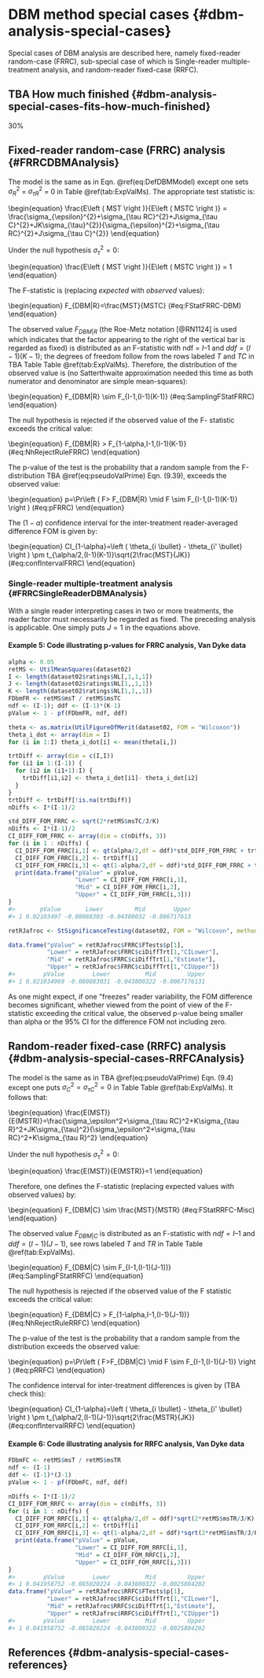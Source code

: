 # DBM method special cases {#dbm-analysis-special-cases}
Special cases of DBM analysis are described here, namely fixed-reader random-case (FRRC), sub-special case of which is Single-reader multiple-treatment analysis, and random-reader fixed-case (RRFC). 


## TBA How much finished {#dbm-analysis-special-cases-fits-how-much-finished}
30%





## Fixed-reader random-case (FRRC) analysis {#FRRCDBMAnalysis}
The model is the same as in Eqn. \@ref(eq:DefDBMModel) except one sets $\sigma_{R}^{2}$ = $\sigma_{\tau R}^{2}$ = 0 in Table \@ref(tab:ExpValMs). The appropriate test statistic is: 

\begin{equation}
\frac{E\left ( MST \right )}{E\left ( MSTC \right )} = \frac{\sigma_{\epsilon}^{2}+\sigma_{\tau RC}^{2}+J\sigma_{\tau C}^{2}+JK\sigma_{\tau}^{2}}{\sigma_{\epsilon}^{2}+\sigma_{\tau RC}^{2}+J\sigma_{\tau C}^{2}}
\end{equation}

Under the null hypothesis $\sigma_{\tau}^{2} = 0$:

\begin{equation}
\frac{E\left ( MST \right )}{E\left ( MSTC \right )} = 1
\end{equation}

The F-statistic is (replacing *expected* with *observed* values):

\begin{equation}
F_{DBM|R}=\frac{MST}{MSTC}
(\#eq:FStatFRRC-DBM)
\end{equation}

The observed value $F_{DBM|R}$ (the Roe-Metz notation [@RN1124] is used which indicates that the factor appearing to the right of the vertical bar is regarded as fixed) is distributed as an F-statistic with $\text{ndf}$ = $I – 1$ and $ddf = (I-1)(K-1)$; the degrees of freedom follow from the rows labeled $T$ and $TC$ in TBA Table Table \@ref(tab:ExpValMs). Therefore, the distribution of the observed value is (no Satterthwaite approximation needed this time as both numerator and denominator are simple mean-squares):

\begin{equation}
F_{DBM|R} \sim F_{I-1,(I-1)(K-1)}
(\#eq:SamplingFStatFRRC)
\end{equation}

The null hypothesis is rejected if the observed value of the F- statistic exceeds the critical value:

\begin{equation}
F_{DBM|R} > F_{1-\alpha,I-1,(I-1)(K-1)}
(\#eq:NhRejectRuleFRRC)
\end{equation}

The p-value of the test is the probability that a random sample from the F-distribution TBA \@ref(eq:pseudoValPrime) Eqn. (9.39), exceeds the observed value:

\begin{equation}
p=\Pr\left ( F> F_{DBM|R} \mid F \sim F_{I-1,(I-1)(K-1)} \right )
(\#eq:pFRRC)
\end{equation}

The $(1-\alpha)$  confidence interval for the inter-treatment reader-averaged difference FOM is given by:

\begin{equation}
CI_{1-\alpha}=\left ( \theta_{i \bullet} - \theta_{i' \bullet} \right ) \pm t_{\alpha/2,(I-1)(K-1)}\sqrt{2\frac{MST}{JK}}
(\#eq:confIntervalFRRC)
\end{equation}

### Single-reader multiple-treatment analysis {#FRRCSingleReaderDBMAnalysis}
With a single reader interpreting cases in two or more treatments, the reader factor must necessarily be regarded as fixed. The preceding analysis is applicable. One simply puts $J = 1$ in the equations above. 

#### Example 5: Code illustrating p-values for FRRC analysis, Van Dyke data

```r
alpha <- 0.05
retMS <- UtilMeanSquares(dataset02)
I <- length(dataset02$ratings$NL[,1,1,1])
J <- length(dataset02$ratings$NL[1,,1,1])
K <- length(dataset02$ratings$NL[1,1,,1])
FDbmFR <- retMS$msT / retMS$msTC
ndf <- (I-1); ddf <- (I-1)*(K-1)
pValue <- 1 - pf(FDbmFR, ndf, ddf)

theta <- as.matrix(UtilFigureOfMerit(dataset02, FOM = "Wilcoxon"))
theta_i_dot <- array(dim = I)
for (i in 1:I) theta_i_dot[i] <- mean(theta[i,])

trtDiff <- array(dim = c(I,I))
for (i1 in 1:(I-1)) {    
  for (i2 in (i1+1):I) {
    trtDiff[i1,i2] <- theta_i_dot[i1]- theta_i_dot[i2]    
  }
}
trtDiff <- trtDiff[!is.na(trtDiff)]
nDiffs <- I*(I-1)/2

std_DIFF_FOM_FRRC <- sqrt(2*retMS$msTC/J/K)
nDiffs <- I*(I-1)/2
CI_DIFF_FOM_FRRC <- array(dim = c(nDiffs, 3))
for (i in 1 : nDiffs) {
  CI_DIFF_FOM_FRRC[i,1] <- qt(alpha/2,df = ddf)*std_DIFF_FOM_FRRC + trtDiff[i]
  CI_DIFF_FOM_FRRC[i,2] <- trtDiff[i]
  CI_DIFF_FOM_FRRC[i,3] <- qt(1-alpha/2,df = ddf)*std_DIFF_FOM_FRRC + trtDiff[i]
  print(data.frame("pValue" = pValue, 
                   "Lower" = CI_DIFF_FOM_FRRC[i,1], 
                   "Mid" = CI_DIFF_FOM_FRRC[i,2], 
                   "Upper" = CI_DIFF_FOM_FRRC[i,3]))
}
#>       pValue       Lower         Mid        Upper
#> 1 0.02103497 -0.08088303 -0.04380032 -0.006717613

retRJafroc <- StSignificanceTesting(dataset02, FOM = "Wilcoxon", method = "DBM")

data.frame("pValue" = retRJafroc$FRRC$FTests$p[1],
           "Lower" = retRJafroc$FRRC$ciDiffTrt[1,"CILower"], 
           "Mid" = retRJafroc$FRRC$ciDiffTrt[1,"Estimate"], 
           "Upper" = retRJafroc$FRRC$ciDiffTrt[1,"CIUpper"])
#>        pValue        Lower          Mid         Upper
#> 1 0.021034969 -0.080883031 -0.043800322 -0.0067176131
```

As one might expect, if one "freezes" reader variability, the FOM difference becomes significant, whether viewed from the point of view of the F-statistic exceeding the critical value, the observed p-value being smaller than alpha or the 95% CI for the difference FOM not including zero. 

## Random-reader fixed-case (RRFC) analysis {#dbm-analysis-special-cases-RRFCAnalysis}
The model is the same as in TBA \@ref(eq:pseudoValPrime) Eqn. (9.4) except one puts $\sigma_C^2 = \sigma_{\tau C}^2 =0$ in Table Table \@ref(tab:ExpValMs). It follows that: 

\begin{equation}
\frac{E(MST)}{E(MSTR)}=\frac{\sigma_\epsilon^2+\sigma_{\tau RC}^2+K\sigma_{\tau R}^2+JK\sigma_{\tau}^2}{\sigma_\epsilon^2+\sigma_{\tau RC}^2+K\sigma_{\tau R}^2}
\end{equation}

Under the null hypothesis $\sigma_\tau^2 = 0$:

\begin{equation}
\frac{E(MST)}{E(MSTR)}=1
\end{equation}

Therefore, one defines the F-statistic (replacing expected values with observed values) by:

\begin{equation}
F_{DBM|C} \sim \frac{MST}{MSTR}
(\#eq:FStatRRFC-Misc)
\end{equation}

The observed value $F_{DBM|C}$ is distributed as an F-statistic with $ndf = I – 1$ and $ddf = (I-1)(J-1)$, see rows labeled $T$ and $TR$ in Table Table \@ref(tab:ExpValMs).

\begin{equation}
F_{DBM|C} \sim F_{I-1,(I-1)(J-1))}
(\#eq:SamplingFStatRRFC)
\end{equation}

The null hypothesis is rejected if the observed value of the F statistic exceeds the critical value:

\begin{equation}
F_{DBM|C} > F_{1-\alpha,I-1,(I-1)(J-1))}
(\#eq:NhRejectRuleRRFC)
\end{equation}

The p-value of the test is the probability that a random sample from the distribution exceeds the observed value:

\begin{equation}
p=\Pr\left ( F>F_{DBM|C} \mid F \sim F_{I-1,(I-1)(J-1)} \right )
(\#eq:pRRFC)
\end{equation}

The confidence interval for inter-treatment differences is given by (TBA check this):

\begin{equation}
CI_{1-\alpha}=\left ( \theta_{i \bullet} - \theta_{i' \bullet} \right ) \pm t_{\alpha/2,(I-1)(J-1)}\sqrt{2\frac{MSTR}{JK}}
(\#eq:confIntervalRRFC)
\end{equation}

#### Example 6: Code illustrating analysis for RRFC analysis, Van Dyke data


```r
FDbmFC <- retMS$msT / retMS$msTR
ndf <- (I-1)
ddf <- (I-1)*(J-1)
pValue <- 1 - pf(FDbmFC, ndf, ddf)

nDiffs <- I*(I-1)/2
CI_DIFF_FOM_RRFC <- array(dim = c(nDiffs, 3))
for (i in 1 : nDiffs) {
  CI_DIFF_FOM_RRFC[i,1] <- qt(alpha/2,df = ddf)*sqrt(2*retMS$msTR/J/K) + trtDiff[i]
  CI_DIFF_FOM_RRFC[i,2] <- trtDiff[i]
  CI_DIFF_FOM_RRFC[i,3] <- qt(1-alpha/2,df = ddf)*sqrt(2*retMS$msTR/J/K) + trtDiff[i]
  print(data.frame("pValue" = pValue, 
                   "Lower" = CI_DIFF_FOM_RRFC[i,1], 
                   "Mid" = CI_DIFF_FOM_RRFC[i,2], 
                   "Upper" = CI_DIFF_FOM_RRFC[i,3]))
}
#>        pValue        Lower          Mid         Upper
#> 1 0.041958752 -0.085020224 -0.043800322 -0.0025804202
data.frame("pValue" = retRJafroc$RRFC$FTests$p[1],
           "Lower" = retRJafroc$RRFC$ciDiffTrt[1,"CILower"], 
           "Mid" = retRJafroc$RRFC$ciDiffTrt[1,"Estimate"], 
           "Upper" = retRJafroc$RRFC$ciDiffTrt[1,"CIUpper"])
#>        pValue        Lower          Mid         Upper
#> 1 0.041958752 -0.085020224 -0.043800322 -0.0025804202
```


## References {#dbm-analysis-special-cases-references}

